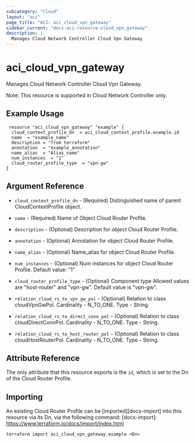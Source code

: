 ```yaml
---
subcategory: "Cloud"
layout: "aci"
page_title: "ACI: aci_cloud_vpn_gateway"
sidebar_current: "docs-aci-resource-cloud_vpn_gateway"
description: |-
  Manages Cloud Network Controller Cloud Vpn Gateway
---
```


# aci_cloud_vpn_gateway #
Manages Cloud Network Controller Cloud Vpn Gateway.


Note: This resource is supported in Cloud Network Controller only.

## Example Usage ##

```hcl
 resource "aci_cloud_vpn_gateway" "example" {
  cloud_context_profile_dn  = aci_cloud_context_profile.example.id
  name  = "example_name"
  description = "from terraform"
  annotation  = "example_annotation"
  name_alias  = "Alias_name"
  num_instances  = "1"
  cloud_router_profile_type  = "vpn-gw"
}

```
## Argument Reference ##
* `cloud_context_profile_dn` - (Required) Distinguished name of parent CloudContextProfile object.
* `name` - (Required) Name of Object  Cloud Router Profile.
* `description` - (Optional) Description for object Cloud Router Profile.
* `annotation` - (Optional) Annotation for object  Cloud Router Profile.
* `name_alias` - (Optional) Name_alias for object  Cloud Router Profile.
* `num_instances` - (Optional) Num instances for object  Cloud Router Profile. Default value: "1"
* `cloud_router_profile_type` - (Optional) Component type Allowed values are "host-router" and "vpn-gw". Default value is "vpn-gw". 

* `relation_cloud_rs_to_vpn_gw_pol` - (Optional) Relation to class cloudVpnGwPol. Cardinality - N_TO_ONE. Type - String.
                
* `relation_cloud_rs_to_direct_conn_pol` - (Optional) Relation to class cloudDirectConnPol. Cardinality - N_TO_ONE. Type - String.
                
* `relation_cloud_rs_to_host_router_pol` - (Optional) Relation to class cloudHostRouterPol. Cardinality - N_TO_ONE. Type - String.

## Attribute Reference

The only attribute that this resource exports is the `id`, which is set to the
Dn of the Cloud Router Profile.

## Importing

An existing Cloud Router Profile can be [imported][docs-import] into this resource via its Dn, via the following command:
[docs-import]: https://www.terraform.io/docs/import/index.html

```
terraform import aci_cloud_vpn_gateway.example <Dn>
```
